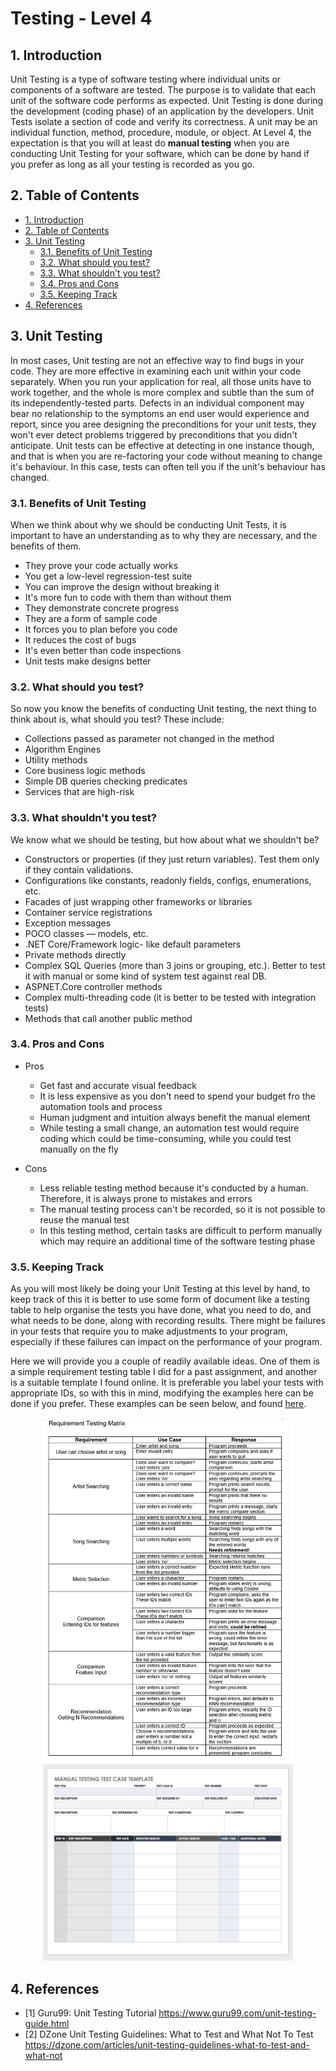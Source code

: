 # Testing - Level 4 <!-- omit in toc -->

## 1. Introduction

Unit Testing is a type of software testing where individual units or components of a software are tested. The purpose is to validate that each unit of the software code performs as expected. Unit Testing is done during the development (coding phase) of an application by the developers. Unit Tests isolate a section of code and verify its correctness. A unit may be an individual function, method, procedure, module, or object. At Level 4, the expectation is that you will at least do **manual testing** when you are conducting Unit Testing for your software, which can be done by hand if you prefer as long as all your testing is recorded as you go.

## 2. Table of Contents

- [1. Introduction](#1-introduction)
- [2. Table of Contents](#2-table-of-contents)
- [3. Unit Testing](#3-unit-testing)
  - [3.1. Benefits of Unit Testing](#31-benefits-of-unit-testing)
  - [3.2. What should you test?](#32-what-should-you-test)
  - [3.3. What shouldn't you test?](#33-what-shouldnt-you-test)
  - [3.4. Pros and Cons](#34-pros-and-cons)
  - [3.5. Keeping Track](#35-keeping-track)
- [4. References](#4-references)

## 3. Unit Testing

In most cases, Unit testing are not an effective way to find bugs in your code. They are more effective in examining each unit within your code separately. When you run your application for real, all those units have to work together, and the whole is more complex and subtle than the sum of its independently-tested parts. Defects in an individual component may bear no relationship to the symptoms an end user would experience and report, since you aree designing the preconditions for your unit tests, they won't ever detect problems triggered by preconditions that you didn't anticipate. Unit tests can be effective at detecting in one instance though, and that is when you are re-factoring your code without meaning to change it's behaviour. In this case, tests can often tell you if the unit's behaviour has changed.

### 3.1. Benefits of Unit Testing

When we think about why we should be conducting Unit Tests, it is important to have an understanding as to why they are necessary, and the benefits of them.

- They prove your code actually works
- You get a low-level regression-test suite
- You can improve the design without breaking it
- It's more fun to code with them than without them
- They demonstrate concrete progress
- They are a form of sample code
- It forces you to plan before you code
- It reduces the cost of bugs
- It's even better than code inspections
- Unit tests make designs better

### 3.2. What should you test?

So now you know the benefits of conducting Unit testing, the next thing to think about is, what should you test? These include:

- Collections passed as parameter not changed in the method
- Algorithm Engines
- Utility methods
- Core business logic methods
- Simple DB queries checking predicates
- Services that are high-risk

### 3.3. What shouldn't you test?

We know what we should be testing, but how about what we shouldn't be?

- Constructors or properties (if they just return variables). Test them only if they contain validations.
- Configurations like constants, readonly fields, configs, enumerations, etc.
- Facades of just wrapping other frameworks or libraries
- Container service registrations
- Exception messages
- POCO classes — models, etc.
- .NET Core/Framework logic- like default parameters
- Private methods directly
- Complex SQL Queries (more than 3 joins or grouping, etc.). Better to test it with manual or some kind of system test against real DB.
- ASPNET.Core controller methods
- Complex multi-threading code (it is better to be tested with integration tests)
- Methods that call another public method

### 3.4. Pros and Cons

- Pros
  - Get fast and accurate visual feedback
  - It is less expensive as you don't need to spend your budget fro the automation tools and process
  - Human judgment and intuition always benefit the manual element
  - While testing a small change, an automation test would require coding which could be time-consuming, while you could test manually on the fly
  
- Cons
  - Less reliable testing method because it's conducted by a human. Therefore, it is always prone to mistakes and errors
  - The manual testing process can't be recorded, so it is not possible to reuse the manual test
  - In this testing method, certain tasks are difficult to perform manually which may require an additional time of the software testing phase
  
### 3.5. Keeping Track

As you will most likely be doing your Unit Testing at this level by hand, to keep track of this it is better to use some form of document like a testing table to help organise the tests you have done, what you need to do, and what needs to be done, along with recording results. There might be failures in your tests that require you to make adjustments to your program, especially if these failures can impact on the performance of your program.  

Here we will provide you a couple of readily available ideas. One of them is a simple requirement testing table I did for a past assignment, and another is a suitable template I found online. It is preferable you label your tests with appropriate IDs, so with this in mind, modifying the examples here can be done if you prefer. These examples can be seen below, and found [here](../level-4).

<p align = "center">
  <img src="../level4/testing-example-template.PNG" width="400" />
  <img src="../level4/Manual-Testing-Test-Case-Template.png" width="400" />
</p>  

## 4. References

- [1] Guru99: Unit Testing Tutorial <https://www.guru99.com/unit-testing-guide.html>
- [2] DZone Unit Testing Guidelines: What to Test and What Not To Test <https://dzone.com/articles/unit-testing-guidelines-what-to-test-and-what-not>
